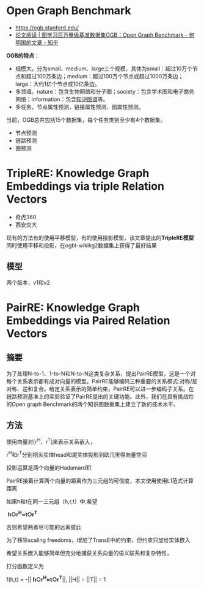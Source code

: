 # Open Graph Benchmark

* https://ogb.stanford.edu/
* <a href=" https://zhuanlan.zhihu.com/p/165996331">论文阅读 | 图学习百万量级基准数据集OGB：Open Graph Benchmark - 何明国的文章 - 知乎</a>

**OGB的特点**：

- 规模大。分为small、medium、large三个规模，具体为small：超过10万个节点和超过100万条边；medium：超过100万个节点或超过1000万条边；large：大约1亿个节点或10亿条边。
- 多领域。nature：包含生物网络和分子图；society：包含学术图和电子商务网络；information：包含[知识图谱](https://www.zhihu.com/search?q=知识图谱&search_source=Entity&hybrid_search_source=Entity&hybrid_search_extra={"sourceType"%3A"article"%2C"sourceId"%3A"165996331"})等。
- 多任务。节点属性预测，链接属性预测，图属性预测。

当前，OGB总共包括15个数据集，每个任务类别至少有4个数据集。

* 节点预测
* 链路预测
* 图预测



# TripleRE: Knowledge Graph Embeddings via triple Relation Vectors
* 奇虎360
* 西安交大

现有的方法有的使用平移模型，有的使用投影模型，该文章提出的**TripleRE模型**同时使用平移和投影，在ogbl-wikikg2数据集上获得了最好结果

## 模型

两个版本，v1和v2



# PairRE: Knowledge Graph Embeddings via Paired Relation Vectors

## 摘要

为了处理N-to-1、1-to-N和N-to-N这类复杂关系，提出PairRE模型，这是一个对每个关系表示都有成对向量的模型。PairRE能够编码三种重要的关系模式:对称/反对称、逆和复合。给定关系表示的简单约束，PairRE可以进一步编码子关系。在链路预测基准上的实验验证了PairRE提出的关键功能。此外，我们在具有挑战性的Open  graph Benchmark的两个知识图数据集上建立了新的技术水平。

## 方法

使用向量对[r<sup>H</sup>，r<sup>T</sup>]来表示关系嵌入，

r<sup>H</sup>和r<sup>T</sup>分别把头实体head和尾实体投影到欧几里得向量空间

投影运算是两个向量的Hadamard积

PairRE接着计算两个向量的距离作为三元组的可信度，本文使用使用L1范式计算距离

如果h和t在同一三元组（h,r,t）中,希望                 

​                                                         **h○r<sup>H</sup>≈t○r<sup>T</sup>**

否则希望两者尽可能的远离彼此

为了移除scaling freedoms，增加了TransE中的约束，但约束只加给实体嵌入

希望关系嵌入能够简单但充分地捕获关系向量的语义联系和复杂特性，

打分函数定义为

f(h,t) = -||   **h○r<sup>H</sup>≈t○r<sup>T</sup>**||,   ||H|| = ||T|| = 1



